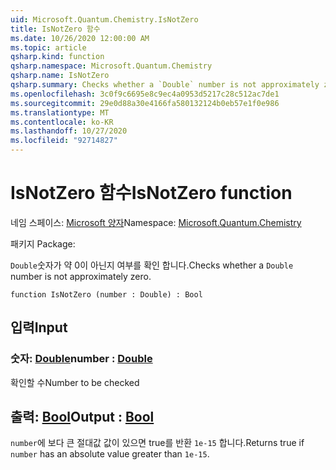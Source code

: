 ```yaml
---
uid: Microsoft.Quantum.Chemistry.IsNotZero
title: IsNotZero 함수
ms.date: 10/26/2020 12:00:00 AM
ms.topic: article
qsharp.kind: function
qsharp.namespace: Microsoft.Quantum.Chemistry
qsharp.name: IsNotZero
qsharp.summary: Checks whether a `Double` number is not approximately zero.
ms.openlocfilehash: 3c0f9c6695e8c9ec4a0953d5217c28c512ac7de1
ms.sourcegitcommit: 29e0d88a30e4166fa580132124b0eb57e1f0e986
ms.translationtype: MT
ms.contentlocale: ko-KR
ms.lasthandoff: 10/27/2020
ms.locfileid: "92714827"
---
```

# <a name="isnotzero-function"></a><span data-ttu-id="feb71-102">IsNotZero 함수</span><span class="sxs-lookup"><span data-stu-id="feb71-102">IsNotZero function</span></span>

<span data-ttu-id="feb71-103">네임 스페이스: [Microsoft 양자](xref:Microsoft.Quantum.Chemistry)</span><span class="sxs-lookup"><span data-stu-id="feb71-103">Namespace: [Microsoft.Quantum.Chemistry](xref:Microsoft.Quantum.Chemistry)</span></span>

<span data-ttu-id="feb71-104">패키지 [](https://nuget.org/packages/)</span><span class="sxs-lookup"><span data-stu-id="feb71-104">Package: [](https://nuget.org/packages/)</span></span>


<span data-ttu-id="feb71-105">`Double`숫자가 약 0이 아닌지 여부를 확인 합니다.</span><span class="sxs-lookup"><span data-stu-id="feb71-105">Checks whether a `Double` number is not approximately zero.</span></span>

```qsharp
function IsNotZero (number : Double) : Bool
```


## <a name="input"></a><span data-ttu-id="feb71-106">입력</span><span class="sxs-lookup"><span data-stu-id="feb71-106">Input</span></span>

### <a name="number--double"></a><span data-ttu-id="feb71-107">숫자: [Double](xref:microsoft.quantum.lang-ref.double)</span><span class="sxs-lookup"><span data-stu-id="feb71-107">number : [Double](xref:microsoft.quantum.lang-ref.double)</span></span>

<span data-ttu-id="feb71-108">확인할 수</span><span class="sxs-lookup"><span data-stu-id="feb71-108">Number to be checked</span></span>



## <a name="output--bool"></a><span data-ttu-id="feb71-109">출력: [Bool](xref:microsoft.quantum.lang-ref.bool)</span><span class="sxs-lookup"><span data-stu-id="feb71-109">Output : [Bool](xref:microsoft.quantum.lang-ref.bool)</span></span>

<span data-ttu-id="feb71-110">`number`에 보다 큰 절대값 값이 있으면 true를 반환 `1e-15` 합니다.</span><span class="sxs-lookup"><span data-stu-id="feb71-110">Returns true if `number` has an absolute value greater than `1e-15`.</span></span>